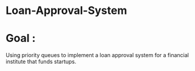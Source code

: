 # Loan-Approval-System

# Goal :
Using priority queues to implement a loan approval system for a financial institute that funds startups.

